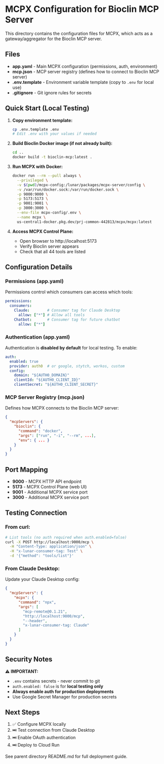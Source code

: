 # MCPX Configuration for Bioclin MCP Server

This directory contains the configuration files for MCPX, which acts as a gateway/aggregator for the Bioclin MCP server.

## Files

- **app.yaml** - Main MCPX configuration (permissions, auth, environment)
- **mcp.json** - MCP server registry (defines how to connect to Bioclin MCP server)
- **.env.template** - Environment variable template (copy to `.env` for local use)
- **.gitignore** - Git ignore rules for secrets

## Quick Start (Local Testing)

1. **Copy environment template:**
   ```bash
   cp .env.template .env
   # Edit .env with your values if needed
   ```

2. **Build Bioclin Docker image (if not already built):**
   ```bash
   cd ..
   docker build -t bioclin-mcp:latest .
   ```

3. **Run MCPX with Docker:**
   ```bash
   docker run --rm --pull always \
     --privileged \
     -v $(pwd)/mcpx-config:/lunar/packages/mcpx-server/config \
     -v /var/run/docker.sock:/var/run/docker.sock \
     -p 9000:9000 \
     -p 5173:5173 \
     -p 9001:9001 \
     -p 3000:3000 \
     --env-file mcpx-config/.env \
     --name mcpx \
     us-central1-docker.pkg.dev/prj-common-442813/mcpx/mcpx:latest
   ```

4. **Access MCPX Control Plane:**
   - Open browser to http://localhost:5173
   - Verify Bioclin server appears
   - Check that all 44 tools are listed

## Configuration Details

### Permissions (app.yaml)

Permissions control which consumers can access which tools:

```yaml
permissions:
  consumers:
    Claude:        # Consumer tag for Claude Desktop
      allow: ["*"] # Allow all tools
    Chatbot:       # Consumer tag for future chatbot
      allow: ["*"]
```

### Authentication (app.yaml)

Authentication is **disabled by default** for local testing. To enable:

```yaml
auth:
  enabled: true
  provider: auth0  # or google, stytch, workos, custom
  config:
    domain: "${AUTH0_DOMAIN}"
    clientId: "${AUTH0_CLIENT_ID}"
    clientSecret: "${AUTH0_CLIENT_SECRET}"
```

### MCP Server Registry (mcp.json)

Defines how MCPX connects to the Bioclin MCP server:

```json
{
  "mcpServers": {
    "bioclin": {
      "command": "docker",
      "args": ["run", "-i", "--rm", ...],
      "env": { ... }
    }
  }
}
```

## Port Mapping

- **9000** - MCPX HTTP API endpoint
- **5173** - MCPX Control Plane (web UI)
- **9001** - Additional MCPX service port
- **3000** - Additional MCPX service port

## Testing Connection

### From curl:
```bash
# List tools (no auth required when auth.enabled=false)
curl -X POST http://localhost:9000/mcp \
  -H "Content-Type: application/json" \
  -H "x-lunar-consumer-tag: Test" \
  -d '{"method": "tools/list"}'
```

### From Claude Desktop:
Update your Claude Desktop config:
```json
{
  "mcpServers": {
    "mcpx": {
      "command": "npx",
      "args": [
        "mcp-remote@0.1.21",
        "http://localhost:9000/mcp",
        "--header",
        "x-lunar-consumer-tag: Claude"
      ]
    }
  }
}
```

## Security Notes

⚠️ **IMPORTANT:**
- `.env` contains secrets - never commit to git
- `auth.enabled: false` is for **local testing only**
- **Always enable auth for production deployments**
- Use Google Secret Manager for production secrets

## Next Steps

1. ✅ Configure MCPX locally
2. ⏭️ Test connection from Claude Desktop
3. ⏭️ Enable OAuth authentication
4. ⏭️ Deploy to Cloud Run

See parent directory README.md for full deployment guide.
